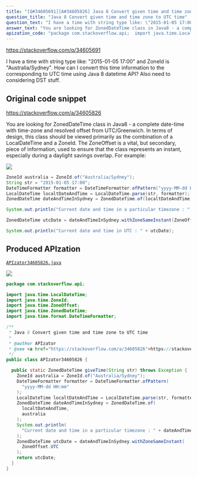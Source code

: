 ```yaml
---
title: "[Q#34605691][A#34605826] Java 8 Convert given time and time zone to UTC time"
question_title: "Java 8 Convert given time and time zone to UTC time"
question_text: "I have a time with string type like: \"2015-01-05 17:00\" and ZoneId is \"Australia/Sydney\". How can I convert this time information to the corresponding to UTC time using Java 8 datetime API? Also need to considering DST stuff."
answer_text: "You are looking for ZonedDateTime class in Java8 - a complete date-time with time-zone and resolved offset from UTC/Greenwich. In terms of design, this class should be viewed primarily as the combination of a LocalDateTime and a ZoneId. The ZoneOffset is a vital, but secondary, piece of information, used to ensure that the class represents an instant, especially during a daylight savings overlap. For example:"
apization_code: "package com.stackoverflow.api;  import java.time.LocalDateTime; import java.time.ZoneId; import java.time.ZoneOffset; import java.time.ZonedDateTime; import java.time.format.DateTimeFormatter;  /**  * Java 8 Convert given time and time zone to UTC time  *  * @author APIzator  * @see <a href=\"https://stackoverflow.com/a/34605826\">https://stackoverflow.com/a/34605826</a>  */ public class APIzator34605826 {    public static ZonedDateTime giveTime(String str) throws Exception {     ZoneId australia = ZoneId.of(\"Australia/Sydney\");     DateTimeFormatter formatter = DateTimeFormatter.ofPattern(       \"yyyy-MM-dd HH:mm\"     );     LocalDateTime localtDateAndTime = LocalDateTime.parse(str, formatter);     ZonedDateTime dateAndTimeInSydney = ZonedDateTime.of(       localtDateAndTime,       australia     );     System.out.println(       \"Current date and time in a particular timezone : \" + dateAndTimeInSydney     );     ZonedDateTime utcDate = dateAndTimeInSydney.withZoneSameInstant(       ZoneOffset.UTC     );     return utcDate;   } }"
---
```


https://stackoverflow.com/q/34605691

I have a time with string type like: &quot;2015-01-05 17:00&quot; and ZoneId is &quot;Australia/Sydney&quot;.
How can I convert this time information to the corresponding to UTC time using Java 8 datetime API?
Also need to considering DST stuff.



## Original code snippet

https://stackoverflow.com/a/34605826

You are looking for ZonedDateTime class in Java8 - a complete date-time with time-zone and resolved offset from UTC/Greenwich. In terms of design, this class should be viewed primarily as the combination of a LocalDateTime and a ZoneId. The ZoneOffset is a vital, but secondary, piece of information, used to ensure that the class represents an instant, especially during a daylight savings overlap.
For example:

<div class="code-logo"><img src="/stackoverflow.png" /></div>

```java
ZoneId australia = ZoneId.of("Australia/Sydney");
String str = "2015-01-05 17:00";
DateTimeFormatter formatter = DateTimeFormatter.ofPattern("yyyy-MM-dd HH:mm");
LocalDateTime localtDateAndTime = LocalDateTime.parse(str, formatter);
ZonedDateTime dateAndTimeInSydney = ZonedDateTime.of(localtDateAndTime, australia );

System.out.println("Current date and time in a particular timezone : " + dateAndTimeInSydney);

ZonedDateTime utcDate = dateAndTimeInSydney.withZoneSameInstant(ZoneOffset.UTC);

System.out.println("Current date and time in UTC : " + utcDate);
```

## Produced APIzation

[`APIzator34605826.java`](https://github.com/pasqualesalza/apization-temp/raw/main/data/search/APIzator34605826.java)

<div class="code-logo"><img src="/apizator.png" /></div>

```java
package com.stackoverflow.api;

import java.time.LocalDateTime;
import java.time.ZoneId;
import java.time.ZoneOffset;
import java.time.ZonedDateTime;
import java.time.format.DateTimeFormatter;

/**
 * Java 8 Convert given time and time zone to UTC time
 *
 * @author APIzator
 * @see <a href="https://stackoverflow.com/a/34605826">https://stackoverflow.com/a/34605826</a>
 */
public class APIzator34605826 {

  public static ZonedDateTime giveTime(String str) throws Exception {
    ZoneId australia = ZoneId.of("Australia/Sydney");
    DateTimeFormatter formatter = DateTimeFormatter.ofPattern(
      "yyyy-MM-dd HH:mm"
    );
    LocalDateTime localtDateAndTime = LocalDateTime.parse(str, formatter);
    ZonedDateTime dateAndTimeInSydney = ZonedDateTime.of(
      localtDateAndTime,
      australia
    );
    System.out.println(
      "Current date and time in a particular timezone : " + dateAndTimeInSydney
    );
    ZonedDateTime utcDate = dateAndTimeInSydney.withZoneSameInstant(
      ZoneOffset.UTC
    );
    return utcDate;
  }
}

```